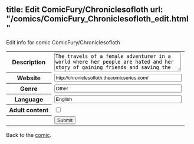 title: Edit ComicFury/Chroniclesofloth
url: "/comics/ComicFury_Chroniclesofloth_edit.html"
---
Edit info for comic ComicFury/Chroniclesofloth

<form name="comic" action="http://gaepostmail.appspot.com/comic/" method="post">
<table class="comicinfo">
<tr>
<th>Description</th><td><textarea name="description" cols="40" rows="3">The travels of a female adventurer in a world where her people are hated and her story of gaining friends and saving the world.</textarea></td>
</tr>
<tr>
<th>Website</th><td><input type="text" name="url" value="http://chroniclesofloth.thecomicseries.com/" size="40"/></td>
</tr>
<tr>
<th>Genre</th><td><input type="text" name="genre" value="Other" size="40"/></td>
</tr>
<tr>
<th>Language</th><td><input type="text" name="language" value="English" size="40"/></td>
</tr>
<tr>
<th>Adult content</th><td><input type="checkbox" name="adult" value="adult" /></td>
</tr>
<tr>
<th></th><td>
<input type="hidden" name="comic" value="ComicFury_Chroniclesofloth" />
<input type="submit" name="submit" value="Submit" />
</td>
</tr>
</table>
</form>

Back to the [comic](ComicFury_Chroniclesofloth.html).
